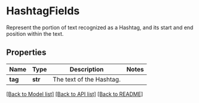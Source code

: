 # HashtagFields

Represent the portion of text recognized as a Hashtag, and its start and end position within the text.

## Properties
Name | Type | Description | Notes
------------ | ------------- | ------------- | -------------
**tag** | **str** | The text of the Hashtag. | 

[[Back to Model list]](../README.md#documentation-for-models) [[Back to API list]](../README.md#documentation-for-api-endpoints) [[Back to README]](../README.md)


